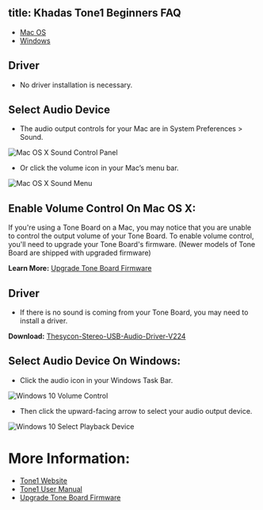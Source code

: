 title: Khadas Tone1 Beginners FAQ
---

<ul class="nav nav-tabs" id="myTab" role="tablist">
  <li class="nav-item" role="presentation">
    <a class="nav-link active" id="mac-tab" data-toggle="tab" href="#mac" role="tab" aria-controls="mac" aria-selected="true">Mac OS</a>
  </li>
  <li class="nav-item" role="presentation">
    <a class="nav-link" id="win-tab" data-toggle="tab" href="#win" role="tab" aria-controls="win" aria-selected="false">Windows</a>
  </li>
</ul>
<div class="tab-content" id="myTabContent">
<div class="tab-pane fade show active" id="mac" role="tabpanel" aria-labelledby="win-tab">

## Driver

* No driver installation is necessary.

##  Select Audio Device

* The audio output controls for your Mac are in System Preferences > Sound.

![Mac OS X Sound Control Panel](/images/tone1/tb_faq_01.jpg)

* Or click the volume icon in your Mac’s menu bar.

![Mac OS X Sound Menu](/images/tone1/tb_faq_02.jpg)

## Enable Volume Control On Mac OS X:

If you're using a Tone Board on a Mac, you may notice that you are unable to control the output volume of your Tone Board. To enable volume control, you'll need to upgrade your Tone Board's firmware. (Newer models of Tone Board are shipped with upgraded firmware)

**Learn More:**
[Upgrade Tone Board Firmware](/tone1/HowtoUpgradeFirmware.html)

</div>
<div class="tab-pane fade" id="win" role="tabpanel" aria-labelledby="win-tab">

## Driver

* If there is no sound is coming from your Tone Board, you may need to install a driver.

**Download:**
[Thesycon-Stereo-USB-Audio-Driver-V224](https://dl.khadas.com/Firmware/ToneBoard/Driver/Thesycon-Stereo-USB-Audio-Driver-V224.rar)

## Select Audio Device On Windows:

* Click the audio icon in your Windows Task Bar.

![Windows 10 Volume Control](/images/tone1/xmos_volume.jpg)

* Then click the upward-facing arrow to select your audio output device.

![Windows 10 Select Playback Device](/images/tone1/xmos_selection.jpg)

</div>
</div>

# More Information:

* [Tone1 Website](https://www.khadas.com/tone1)
* [Tone1 User Manual](/tone1/UserManual.html)
* [Upgrade Tone Board Firmware](/tone1/HowtoUpgradeFirmware.html)
